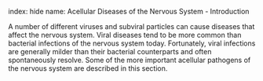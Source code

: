 index: hide
name: Acellular Diseases of the Nervous System - Introduction

A number of different viruses and subviral particles can cause diseases that affect the nervous system. Viral diseases tend to be more common than bacterial infections of the nervous system today. Fortunately, viral infections are generally milder than their bacterial counterparts and often spontaneously resolve. Some of the more important acellular pathogens of the nervous system are described in this section.
